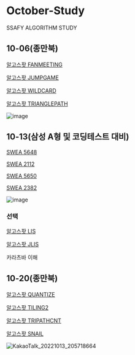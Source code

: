 # October-Study
SSAFY ALGORITHM STUDY

##   10-06(종만북)

[알고스팟 FANMEETING](https://algospot.com/judge/problem/read/FANMEETING)

[알고스팟 JUMPGAME](https://algospot.com/judge/problem/read/JUMPGAME)

[알고스팟 WILDCARD](https://algospot.com/judge/problem/read/WILDCARD)

[알고스팟 TRIANGLEPATH](https://algospot.com/judge/problem/read/TRIANGLEPATH)

![image](https://user-images.githubusercontent.com/80592435/193776366-dc1bb666-c35f-4f7f-afc0-1172c66302be.png)

## 10-13(삼성 A형 및 코딩테스트 대비)

[SWEA 5648](https://swexpertacademy.com/main/code/problem/problemDetail.do?contestProbId=AWXRFInKex8DFAUo&categoryId=AWXRFInKex8DFAUo&categoryType=CODE&problemTitle=SW&orderBy=SUBMIT_COUNT&selectCodeLang=ALL&select-1=&pageSize=10&pageIndex=1)

[SWEA 2112](https://swexpertacademy.com/main/code/problem/problemDetail.do?contestProbId=AV5V1SYKAaUDFAWu&categoryId=AV5V1SYKAaUDFAWu&categoryType=CODE&problemTitle=SW&orderBy=SUBMIT_COUNT&selectCodeLang=ALL&select-1=&pageSize=10&pageIndex=1)

[SWEA 5650](https://swexpertacademy.com/main/code/problem/problemDetail.do?contestProbId=AWXRF8s6ezEDFAUo&categoryId=AWXRF8s6ezEDFAUo&categoryType=CODE&problemTitle=SW&orderBy=SUBMIT_COUNT&selectCodeLang=ALL&select-1=&pageSize=10&pageIndex=1)

[SWEA 2382](https://swexpertacademy.com/main/code/problem/problemDetail.do?contestProbId=AV597vbqAH0DFAVl&categoryId=AV597vbqAH0DFAVl&categoryType=CODE&problemTitle=SW&orderBy=SUBMIT_COUNT&selectCodeLang=ALL&select-1=&pageSize=10&pageIndex=1)

![image](https://user-images.githubusercontent.com/80592435/194321476-81817ab9-efd5-4d01-a458-4dfc6da89a60.png)

### 선택

[알고스팟 LIS](https://algospot.com/judge/problem/read/LIS)

[알고스팟 JLIS](https://algospot.com/judge/problem/read/JLIS)

카라츠바 이해

## 10-20(종만북)

[알고스팟 QUANTIZE](https://algospot.com/judge/problem/read/QUANTIZE)

[알고스팟 TILING2](https://algospot.com/judge/problem/read/TILING2)

[알고스팟 TRIPATHCNT](https://algospot.com/judge/problem/read/TRIPATHCNT)

[알고스팟 SNAIL](https://algospot.com/judge/problem/read/SNAIL)

![KakaoTalk_20221013_205718664](https://user-images.githubusercontent.com/80592435/195590675-2b5d054f-6433-4be3-9440-1e596ae8b5c3.png)

